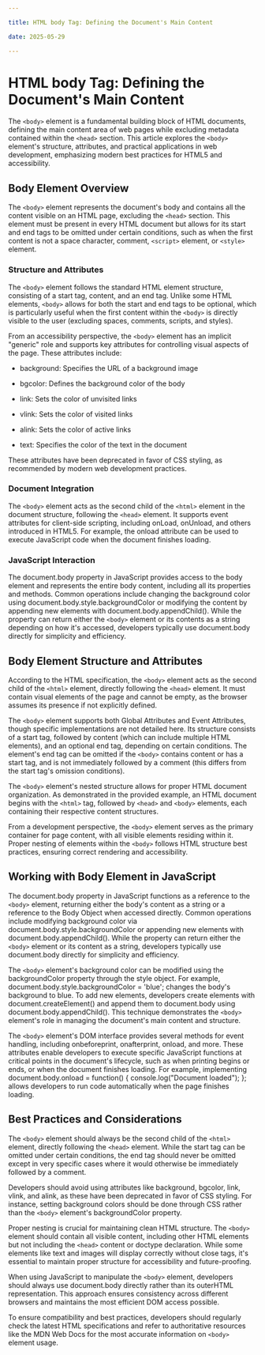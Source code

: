 ```yaml
---

title: HTML body Tag: Defining the Document's Main Content

date: 2025-05-29

---
```



# HTML body Tag: Defining the Document's Main Content

The `<body>` element is a fundamental building block of HTML documents, defining the main content area of web pages while excluding metadata contained within the `<head>` section. This article explores the `<body>` element's structure, attributes, and practical applications in web development, emphasizing modern best practices for HTML5 and accessibility.


## Body Element Overview

The `<body>` element represents the document's body and contains all the content visible on an HTML page, excluding the `<head>` section. This element must be present in every HTML document but allows for its start and end tags to be omitted under certain conditions, such as when the first content is not a space character, comment, `<script>` element, or `<style>` element.


### Structure and Attributes

The `<body>` element follows the standard HTML element structure, consisting of a start tag, content, and an end tag. Unlike some HTML elements, `<body>` allows for both the start and end tags to be optional, which is particularly useful when the first content within the `<body>` is directly visible to the user (excluding spaces, comments, scripts, and styles).

From an accessibility perspective, the `<body>` element has an implicit "generic" role and supports key attributes for controlling visual aspects of the page. These attributes include:

- background: Specifies the URL of a background image

- bgcolor: Defines the background color of the body

- link: Sets the color of unvisited links

- vlink: Sets the color of visited links

- alink: Sets the color of active links

- text: Specifies the color of the text in the document

These attributes have been deprecated in favor of CSS styling, as recommended by modern web development practices.


### Document Integration

The `<body>` element acts as the second child of the `<html>` element in the document structure, following the `<head>` element. It supports event attributes for client-side scripting, including onLoad, onUnload, and others introduced in HTML5. For example, the onload attribute can be used to execute JavaScript code when the document finishes loading.


### JavaScript Interaction

The document.body property in JavaScript provides access to the body element and represents the entire body content, including all its properties and methods. Common operations include changing the background color using document.body.style.backgroundColor or modifying the content by appending new elements with document.body.appendChild(). While the property can return either the `<body>` element or its contents as a string depending on how it's accessed, developers typically use document.body directly for simplicity and efficiency.


## Body Element Structure and Attributes

According to the HTML specification, the `<body>` element acts as the second child of the `<html>` element, directly following the `<head>` element. It must contain visual elements of the page and cannot be empty, as the browser assumes its presence if not explicitly defined.

The `<body>` element supports both Global Attributes and Event Attributes, though specific implementations are not detailed here. Its structure consists of a start tag, followed by content (which can include multiple HTML elements), and an optional end tag, depending on certain conditions. The element's end tag can be omitted if the `<body>` contains content or has a start tag, and is not immediately followed by a comment (this differs from the start tag's omission conditions).

The `<body>` element's nested structure allows for proper HTML document organization. As demonstrated in the provided example, an HTML document begins with the `<html>` tag, followed by `<head>` and `<body>` elements, each containing their respective content structures.

From a development perspective, the `<body>` element serves as the primary container for page content, with all visible elements residing within it. Proper nesting of elements within the `<body>` follows HTML structure best practices, ensuring correct rendering and accessibility.


## Working with Body Element in JavaScript

The document.body property in JavaScript functions as a reference to the `<body>` element, returning either the body's content as a string or a reference to the Body Object when accessed directly. Common operations include modifying background color via document.body.style.backgroundColor or appending new elements with document.body.appendChild(). While the property can return either the `<body>` element or its content as a string, developers typically use document.body directly for simplicity and efficiency.

The `<body>` element's background color can be modified using the backgroundColor property through the style object. For example, document.body.style.backgroundColor = 'blue'; changes the body's background to blue. To add new elements, developers create elements with document.createElement() and append them to document.body using document.body.appendChild(). This technique demonstrates the `<body>` element's role in managing the document's main content and structure.

The `<body>` element's DOM interface provides several methods for event handling, including onbeforeprint, onafterprint, onload, and more. These attributes enable developers to execute specific JavaScript functions at critical points in the document's lifecycle, such as when printing begins or ends, or when the document finishes loading. For example, implementing document.body.onload = function() { console.log("Document loaded"); }; allows developers to run code automatically when the page finishes loading.


## Best Practices and Considerations

The `<body>` element should always be the second child of the `<html>` element, directly following the `<head>` element. While the start tag can be omitted under certain conditions, the end tag should never be omitted except in very specific cases where it would otherwise be immediately followed by a comment.

Developers should avoid using attributes like background, bgcolor, link, vlink, and alink, as these have been deprecated in favor of CSS styling. For instance, setting background colors should be done through CSS rather than the `<body>` element's backgroundColor property.

Proper nesting is crucial for maintaining clean HTML structure. The `<body>` element should contain all visible content, including other HTML elements but not including the `<head>` content or doctype declaration. While some elements like text and images will display correctly without close tags, it's essential to maintain proper structure for accessibility and future-proofing.

When using JavaScript to manipulate the `<body>` element, developers should always use document.body directly rather than its outerHTML representation. This approach ensures consistency across different browsers and maintains the most efficient DOM access possible.

To ensure compatibility and best practices, developers should regularly check the latest HTML specifications and refer to authoritative resources like the MDN Web Docs for the most accurate information on `<body>` element usage.

